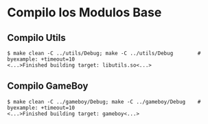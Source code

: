 # Compilo los Modulos Base

## Compilo Utils

```shell
$ make clean -C ../utils/Debug; make -C ../utils/Debug        # byexample: +timeout=10
<...>Finished building target: libutils.so<...>
```

## Compilo GameBoy

```shell
$ make clean -C ../gameboy/Debug; make -C ../gameboy/Debug    # byexample: +timeout=10
<...>Finished building target: gameboy<...>
```
